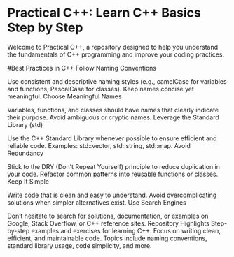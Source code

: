 # Practical C++: Learn C++ Basics Step by Step
Welcome to Practical C++, a repository designed to help you understand the fundamentals of C++ programming and improve your coding practices.

#Best Practices in C++
Follow Naming Conventions

Use consistent and descriptive naming styles (e.g., camelCase for variables and functions, PascalCase for classes).
Keep names concise yet meaningful.
Choose Meaningful Names

Variables, functions, and classes should have names that clearly indicate their purpose.
Avoid ambiguous or cryptic names.
Leverage the Standard Library (std)

Use the C++ Standard Library whenever possible to ensure efficient and reliable code.
Examples: std::vector, std::string, std::map.
Avoid Redundancy

Stick to the DRY (Don't Repeat Yourself) principle to reduce duplication in your code.
Refactor common patterns into reusable functions or classes.
Keep It Simple

Write code that is clean and easy to understand.
Avoid overcomplicating solutions when simpler alternatives exist.
Use Search Engines

Don’t hesitate to search for solutions, documentation, or examples on Google, Stack Overflow, or C++ reference sites.
Repository Highlights
Step-by-step examples and exercises for learning C++.
Focus on writing clean, efficient, and maintainable code.
Topics include naming conventions, standard library usage, code simplicity, and more.

